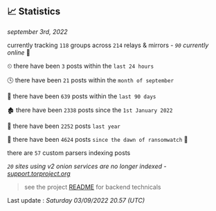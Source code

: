 
## 📈 Statistics
_september 3rd, 2022_

currently tracking `118` groups across `214` relays & mirrors - _`90` currently online_ 📡

⏲ there have been `3` posts within the `last 24 hours`

🕓 there have been `21` posts within the `month of september`

📅 there have been `639` posts within the `last 90 days`

🏚 there have been `2338` posts since the `1st January 2022`

🚀 there have been `2252` posts `last year`

🦕 there have been `4624` posts `since the dawn of ransomwatch` 🐣

there are `57` custom parsers indexing posts

_`20` sites using v2 onion services are no longer indexed - [support.torproject.org](https://support.torproject.org/onionservices/v2-deprecation/)_

> see the project [README](https://github.com/jmousqueton/ransomwatch#readme) for backend technicals



Last update : _Saturday 03/09/2022 20.57 (UTC)_

